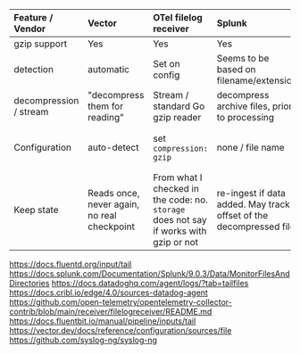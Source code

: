 | Feature / Vendor       | Vector                                      | OTel filelog receiver                                                                 | Splunk                                                             | FluentBit | DataDog                                         | Fluentd | syslog-ng |
|:-----------------------|:--------------------------------------------|:--------------------------------------------------------------------------------------|:-------------------------------------------------------------------|:----------|:------------------------------------------------|:--------|:----------|
| gzip support           | Yes                                         | Yes                                                                                   | Yes                                                                | No        | No, but Cribl does                              | No      | No        |
| detection              | automatic                                   | Set on config                                                                         | Seems to be based on filename/extension                            | No        | No                                              | No      | No        |
| decompression / stream | "decompress them for reading"               | Stream / standard Go gzip reader                                                      | decompress archive files, prior to processing                      | No        | No / stream                                     | No      | No        |
| Configuration          | auto-detect                                 | set `compression: gzip`                                                               | none / file name                                                   | No        | No / `Content‑Encoding: gzip` connection header | No      | No        |
| Keep state             | Reads once, never again, no real checkpoint | From what I checked in the code: no. `storage` does not say if works with gzip or not | re-ingest if data added. May track offset of the decompressed file | No        | No                                              | No      | No        |







https://docs.fluentd.org/input/tail
https://docs.splunk.com/Documentation/Splunk/9.0.3/Data/MonitorFilesAndDirectories
https://docs.datadoghq.com/agent/logs/?tab=tailfiles
https://docs.cribl.io/edge/4.0/sources-datadog-agent
https://github.com/open-telemetry/opentelemetry-collector-contrib/blob/main/receiver/filelogreceiver/README.md
https://docs.fluentbit.io/manual/pipeline/inputs/tail
https://vector.dev/docs/reference/configuration/sources/file
https://github.com/syslog-ng/syslog-ng
